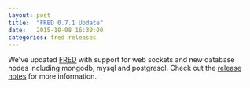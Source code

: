 ```yaml
---
layout: post
title:  "FRED 0.7.1 Update"
date:   2015-10-08 16:30:00
categories: fred releases
---
```

We've updated [FRED](https://fred.sensetecnic.com) with support for web sockets and new database nodes including mongodb, mysql and postgresql.   Check out the [release notes](/fred/releases) for more information. 

